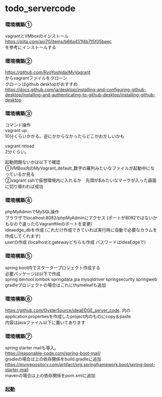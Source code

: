 # todo_servercode
### 環境構築①
vagrantとVMboxのインストール  
https://qiita.com/aoi70/items/b66a451f4b7f5f05beec  
を参考にインストールする  

### 環境構築②
https://github.com/RyoYoshida/MyVagrant  
からvagrantファイルをクローン  
クローンはgithub desktopがおすすめ  
https://docs.github.com/ja/desktop/installing-and-configuring-github-desktop/installing-and-authenticating-to-github-desktop/installing-github-desktop

### 環境構築③
コマンド操作  
vagrant up  
10分くらいかかる。逆にかからなかったらどこかおかしいかも  

vagrant reload  
2分くらい。  

起動問題ないかは以下で確認  
①VMBox内のMyVagrant_default_数字の羅列みたいなファイルが起動中になっているか見る  
②vagrant sshで仮想環境内に入れるか　先頭が$みたいなマークが入った画面に切り替われば成功  

### 環境構築④
phpMyAdminでMySQL操作  
ブラウザでlocalhost:8082/phpMyAdminにアクセス (ポートが8082ではないかもなので違ったらVagrantfileのポートを変更)  
ideaedge_dbを作成 (これだけ作成できていれば実行時に自動で必要なカラムを作成してくれます)  
userの作成 (localhostとgatewayどちらも作成 パスワードはideaEdgeで)  

### 環境構築⑤
spring boot内でスタータープロジェクト作成する  
必要パッケージは以下で作成  
spring devtool lombok springdata jpa mysqldriver springsecurity springweb  
gradleプロジェクトの場合はこれにthymeleafも追加  
### 環境構築⑥
https://github.com/OysterSource/ideaEDGE_server_code. 
内のapplication.propertiesを作成したproject内のものにcopy＆paste  
内容はjavaファイル以下に置いてあります  

### 環境構築⑦
spring starter mailも導入。  
https://reasonable-code.com/spring-boot-mail/  
gradleの場合は上の依存関係をbuild.gradleに追加  
https://mvnrepository.com/artifact/org.springframework.boot/spring-boot-starter-mail  
mavenの場合は上の依存関係をpom.xmlに追加  


### 起動
